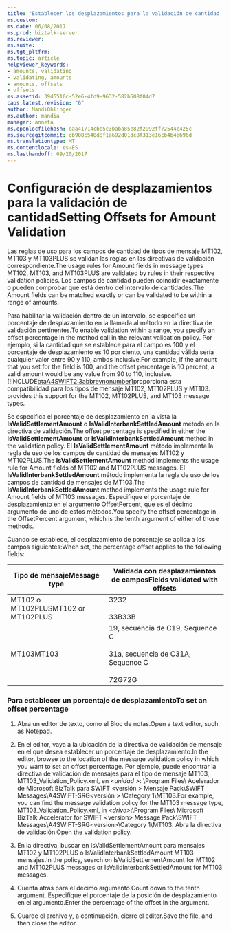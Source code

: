 ```yaml
---
title: "Establecer los desplazamientos para la validación de cantidad | Documentos de Microsoft"
ms.custom: 
ms.date: 06/08/2017
ms.prod: biztalk-server
ms.reviewer: 
ms.suite: 
ms.tgt_pltfrm: 
ms.topic: article
helpviewer_keywords:
- amounts, validating
- validating, amounts
- amounts, offsets
- offsets
ms.assetid: 39d5510c-52e6-4fd9-9632-582b508f04d7
caps.latest.revision: "6"
author: MandiOhlinger
ms.author: mandia
manager: anneta
ms.openlocfilehash: eaa41714cbe5c3baba85e82f2992ff72544c425c
ms.sourcegitcommit: cb908c540d8f1a692d01dc8f313e16cb4b4e696d
ms.translationtype: MT
ms.contentlocale: es-ES
ms.lasthandoff: 09/20/2017
---
```

# <a name="setting-offsets-for-amount-validation"></a><span data-ttu-id="1e609-102">Configuración de desplazamientos para la validación de cantidad</span><span class="sxs-lookup"><span data-stu-id="1e609-102">Setting Offsets for Amount Validation</span></span>
<span data-ttu-id="1e609-103">Las reglas de uso para los campos de cantidad de tipos de mensaje MT102, MT103 y MT103PLUS se validan las reglas en las directivas de validación correspondiente.</span><span class="sxs-lookup"><span data-stu-id="1e609-103">The usage rules for Amount fields in message types MT102, MT103, and MT103PLUS are validated by rules in their respective validation policies.</span></span> <span data-ttu-id="1e609-104">Los campos de cantidad pueden coincidir exactamente o pueden comprobar que está dentro del intervalo de cantidades.</span><span class="sxs-lookup"><span data-stu-id="1e609-104">The Amount fields can be matched exactly or can be validated to be within a range of amounts.</span></span>  
  
 <span data-ttu-id="1e609-105">Para habilitar la validación dentro de un intervalo, se especifica un porcentaje de desplazamiento en la llamada al método en la directiva de validación pertinentes.</span><span class="sxs-lookup"><span data-stu-id="1e609-105">To enable validation within a range, you specify an offset percentage in the method call in the relevant validation policy.</span></span> <span data-ttu-id="1e609-106">Por ejemplo, si la cantidad que se establece para el campo es 100 y el porcentaje de desplazamiento es 10 por ciento, una cantidad válida sería cualquier valor entre 90 y 110, ambos inclusive.</span><span class="sxs-lookup"><span data-stu-id="1e609-106">For example, if the amount that you set for the field is 100, and the offset percentage is 10 percent, a valid amount would be any value from 90 to 110, inclusive.</span></span> [!INCLUDE[btaA4SWIFT2.3abbrevnonumber](../../includes/btaa4swift2-3abbrevnonumber-md.md)]<span data-ttu-id="1e609-107">proporciona esta compatibilidad para los tipos de mensaje MT102, MT102PLUS y MT103.</span><span class="sxs-lookup"><span data-stu-id="1e609-107"> provides this support for the MT102, MT102PLUS, and MT103 message types.</span></span>  
  
 <span data-ttu-id="1e609-108">Se especifica el porcentaje de desplazamiento en la vista la **IsValidSettlementAmount** o **IsValidInterbankSettledAmount** método en la directiva de validación.</span><span class="sxs-lookup"><span data-stu-id="1e609-108">The offset percentage is specified in either the **IsValidSettlementAmount** or **IsValidInterbankSettledAmount** method in the validation policy.</span></span> <span data-ttu-id="1e609-109">El **IsValidSettlementAmount** método implementa la regla de uso de los campos de cantidad de mensajes MT102 y MT102PLUS.</span><span class="sxs-lookup"><span data-stu-id="1e609-109">The **IsValidSettlementAmount** method implements the usage rule for Amount fields of MT102 and MT102PLUS messages.</span></span> <span data-ttu-id="1e609-110">El **IsValidInterbankSettledAmount** método implementa la regla de uso de los campos de cantidad de mensajes de MT103.</span><span class="sxs-lookup"><span data-stu-id="1e609-110">The **IsValidInterbankSettledAmount** method implements the usage rule for Amount fields of MT103 messages.</span></span> <span data-ttu-id="1e609-111">Especifique el porcentaje de desplazamiento en el argumento OffsetPercent, que es el décimo argumento de uno de estos métodos.</span><span class="sxs-lookup"><span data-stu-id="1e609-111">You specify the offset percentage in the OffsetPercent argument, which is the tenth argument of either of those methods.</span></span>  
  
 <span data-ttu-id="1e609-112">Cuando se establece, el desplazamiento de porcentaje se aplica a los campos siguientes:</span><span class="sxs-lookup"><span data-stu-id="1e609-112">When set, the percentage offset applies to the following fields:</span></span>  
  
|<span data-ttu-id="1e609-113">Tipo de mensaje</span><span class="sxs-lookup"><span data-stu-id="1e609-113">Message type</span></span>|<span data-ttu-id="1e609-114">Validada con desplazamientos de campos</span><span class="sxs-lookup"><span data-stu-id="1e609-114">Fields validated with offsets</span></span>|  
|------------------|-----------------------------------|  
|<span data-ttu-id="1e609-115">MT102 o MT102PLUS</span><span class="sxs-lookup"><span data-stu-id="1e609-115">MT102 or MT102PLUS</span></span>|<span data-ttu-id="1e609-116">32</span><span class="sxs-lookup"><span data-stu-id="1e609-116">32</span></span><br /><br /> <span data-ttu-id="1e609-117">33B</span><span class="sxs-lookup"><span data-stu-id="1e609-117">33B</span></span>|  
|<span data-ttu-id="1e609-118">MT103</span><span class="sxs-lookup"><span data-stu-id="1e609-118">MT103</span></span>|<span data-ttu-id="1e609-119">19, secuencia de C</span><span class="sxs-lookup"><span data-stu-id="1e609-119">19, Sequence C</span></span><br /><br /> <span data-ttu-id="1e609-120">31a, secuencia de C</span><span class="sxs-lookup"><span data-stu-id="1e609-120">31A, Sequence C</span></span><br /><br /> <span data-ttu-id="1e609-121">72G</span><span class="sxs-lookup"><span data-stu-id="1e609-121">72G</span></span>|  
  
### <a name="to-set-an-offset-percentage"></a><span data-ttu-id="1e609-122">Para establecer un porcentaje de desplazamiento</span><span class="sxs-lookup"><span data-stu-id="1e609-122">To set an offset percentage</span></span>  
  
1.  <span data-ttu-id="1e609-123">Abra un editor de texto, como el Bloc de notas.</span><span class="sxs-lookup"><span data-stu-id="1e609-123">Open a text editor, such as Notepad.</span></span>  
  
2.  <span data-ttu-id="1e609-124">En el editor, vaya a la ubicación de la directiva de validación de mensaje en el que desea establecer un porcentaje de desplazamiento.</span><span class="sxs-lookup"><span data-stu-id="1e609-124">In the editor, browse to the location of the message validation policy in which you want to set an offset percentage.</span></span> <span data-ttu-id="1e609-125">Por ejemplo, puede encontrar la directiva de validación de mensajes para el tipo de mensaje MT103, MT103_Validation_Policy.xml, en  *\<unidad >*: \Program Files\ Acelerador de Microsoft BizTalk para SWIFT \<versión > Mensaje Pack\SWIFT Messages\A4SWIFT-SRG\<versión > \Category 1\MT103.</span><span class="sxs-lookup"><span data-stu-id="1e609-125">For example, you can find the message validation policy for the MT103 message type, MT103_Validation_Policy.xml, in *\<drive>*:\Program Files\ Microsoft BizTalk Accelerator for SWIFT \<version> Message Pack\SWIFT Messages\A4SWIFT-SRG\<version>\Category 1\MT103.</span></span> <span data-ttu-id="1e609-126">Abra la directiva de validación.</span><span class="sxs-lookup"><span data-stu-id="1e609-126">Open the validation policy.</span></span>  
  
3.  <span data-ttu-id="1e609-127">En la directiva, buscar en IsValidSettlementAmount para mensajes MT102 y MT102PLUS o IsValidInterbankSettledAmount MT103 mensajes.</span><span class="sxs-lookup"><span data-stu-id="1e609-127">In the policy, search on IsValidSettlementAmount for MT102 and MT102PLUS messages or IsValidInterbankSettledAmount for MT103 messages.</span></span>  
  
4.  <span data-ttu-id="1e609-128">Cuenta atrás para el décimo argumento.</span><span class="sxs-lookup"><span data-stu-id="1e609-128">Count down to the tenth argument.</span></span> <span data-ttu-id="1e609-129">Especifique el porcentaje de la posición de desplazamiento en el argumento.</span><span class="sxs-lookup"><span data-stu-id="1e609-129">Enter the percentage of the offset in the argument.</span></span>  
  
5.  <span data-ttu-id="1e609-130">Guarde el archivo y, a continuación, cierre el editor.</span><span class="sxs-lookup"><span data-stu-id="1e609-130">Save the file, and then close the editor.</span></span>